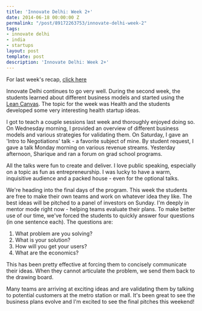 ```yaml
---
title: 'Innovate Delhi: Week 2+'
date: 2014-06-18 00:00:00 Z
permalink: "/post/89172263753/innovate-delhi-week-2"
tags:
- innovate delhi
- india
- startups
layout: post
template: post
description: 'Innovate Delhi: Week 2+'
---
```


For last week's recap, [click here](http://blog.randylubin.com/post/88360762718/innovate-delhi-week-one)

Innovate Delhi continues to go very well. During the second week, the students learned about different business models and started using the [Lean Canvas](http://leanstack.com/LeanCanvas.pdf). The topic for the week was Health and the students developed some very interesting health startup ideas.

I got to teach a couple sessions last week and thoroughly enjoyed doing so. On Wednesday morning, I provided an overview of different business models and various strategies for validating them. On Saturday, I gave an 'Intro to Negotiations' talk - a favorite subject of mine. By student request, I gave a talk Monday morning on various revenue streams. Yesterday afternoon, Sharique and ran a forum on grad school programs.

All the talks were fun to create and deliver. I love public speaking, especially on a topic as fun as entrepreneurship. I was lucky to have a warm, inquisitive audience and a packed house - even for the optional talks.

We're heading into the final days of the program. This week the students are free to make their own teams and work on whatever idea they like. The best ideas will be pitched to a panel of investors on Sunday. I'm deeply in mentor mode right now - helping teams evaluate their plans. To make better use of our time, we've forced the students to quickly answer four questions (in one sentence each). The questions are:

1.  What problem are you solving?
2.  What is your solution?
3.  How will you get your users?
4.  What are the economics?

This has been pretty effective at forcing them to concisely communicate their ideas. When they cannot articulate the problem, we send them back to the drawing board.

Many teams are arriving at exciting ideas and are validating them by talking to potential customers at the metro station or mall. It's been great to see the business plans evolve and I'm excited to see the final pitches this weekend!
